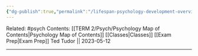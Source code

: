 ```yaml
---
{"dg-publish":true,"permalink":"/lifespan-psychology-development-overview/"}
---
```


Related: #psych
Contents: [[TERM 2/Psych/Psychology Map of Contents\|Psychology Map of Contents]]
[[Classes\|Classes]]
[[Exam Prep\|Exam Prep]]
Ted Tudor || 2023-05-12
***
